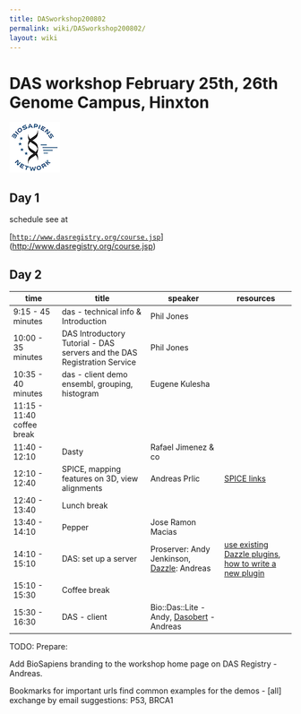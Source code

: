 ```yaml
---
title: DASworkshop200802
permalink: wiki/DASworkshop200802/
layout: wiki
---
```


DAS workshop February 25th, 26th Genome Campus, Hinxton
=======================================================

![BioSapiens Network](Biosapiens_final.gif "BioSapiens Network")

Day 1
-----

schedule see at

[[`http://www.dasregistry.org/course.jsp`](http://www.dasregistry.org/course.jsp)](http://www.dasregistry.org/course.jsp)

Day 2
-----

| time                       | title                                                                    | speaker                                                                          | resources                                                                                                                                              |
|----------------------------|--------------------------------------------------------------------------|----------------------------------------------------------------------------------|--------------------------------------------------------------------------------------------------------------------------------------------------------|
| 9:15 - 45 minutes          | das - technical info & Introduction                                      | Phil Jones                                                                       |                                                                                                                                                        |
| 10:00 - 35 minutes         | DAS Introductory Tutorial - DAS servers and the DAS Registration Service | Phil Jones                                                                       |
| 10:35 - 40 minutes         | das - client demo ensembl, grouping, histogram                           | Eugene Kulesha                                                                   |                                                                                                                                                        |
| 11:15 - 11:40 coffee break |                                                                          |                                                                                  |
| 11:40 - 12:10              | Dasty                                                                    | Rafael Jimenez & co                                                              |                                                                                                                                                        |
| 12:10 - 12:40              | SPICE, mapping features on 3D, view alignments                           | Andreas Prlic                                                                    | [ SPICE links](/wiki/DASworkshop200802:spice "wikilink")                                                                                                     |
| 12:40 - 13:40              | Lunch break                                                              |                                                                                  |
| 13:40 - 14:10              | Pepper                                                                   | Jose Ramon Macias                                                                |                                                                                                                                                        |
| 14:10 - 15:10              | DAS: set up a server                                                     | Proserver: Andy Jenkinson, [Dazzle](http://www.biojava.org/wiki/Dazzle): Andreas | [use existing Dazzle plugins](http://www.biojava.org/wiki/Dazzle:plugins), [how to write a new plugin](http://www.biojava.org/wiki/Dazzle:writeplugin) |
| 15:10 - 15:30              | Coffee break                                                             |                                                                                  |
| 15:30 - 16:30              | DAS - client                                                             | Bio::Das::Lite - Andy, [Dasobert](http://www.spice-3d.org/dasobert/) - Andreas   |                                                                                                                                                        |

TODO: Prepare:

Add BioSapiens branding to the workshop home page on DAS Registry -
Andreas.

Bookmarks for important urls find common examples for the demos -
\[all\] exchange by email suggestions: P53, BRCA1
